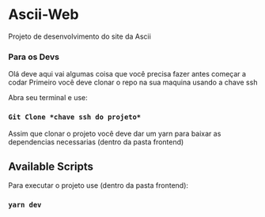 # Ascii-Web
Projeto de desenvolvimento do site da Ascii

### Para os Devs

Olá deve aqui vai algumas coisa que você precisa fazer antes começar a codar
Primeiro você deve clonar o repo na sua maquina usando a chave ssh

Abra seu terminal e use: 

### `Git Clone *chave ssh do projeto*`

Assim que clonar o projeto você deve dar um yarn para baixar as dependencias necessarias (dentro da pasta frontend)

## Available Scripts

Para executar o projeto use (dentro da pasta frontend):

### `yarn dev`
